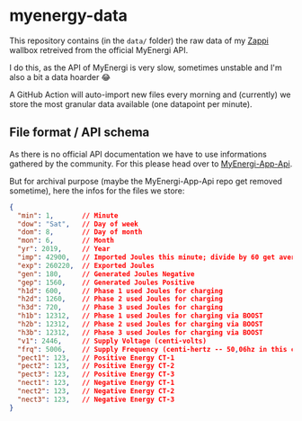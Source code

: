 # myenergy-data

This repository contains (in the `data/` folder) the raw data of my [Zappi][] wallbox retreived from the official MyEnergi API. 

I do this, as the API of MyEnergi is very slow, sometimes unstable and I'm also a bit a data hoarder :joy:

A GitHub Action will auto-import new files every morning and (currently) we store the most granular data available (one datapoint per minute).

## File format / API schema

As there is no official API documentation we have to use informations gathered by the community. For this please head over to [MyEnergi-App-Api].

But for archival purpose (maybe the MyEnergi-App-Api repo get removed sometime), here the infos for the files we store:

```json
{
  "min": 1,       // Minute
  "dow": "Sat",   // Day of week
  "dom": 8,       // Day of month
  "mon": 6,       // Month
  "yr": 2019,     // Year
  "imp": 42900,   // Imported Joules this minute; divide by 60 get average Watts; divide by 3600000 to get kWh
  "exp": 260220,  // Exported Joules
  "gen": 180,     // Generated Joules Negative
  "gep": 1560,    // Generated Joules Positive
  "h1d": 600,     // Phase 1 used Joules for charging
  "h2d": 1260,    // Phase 2 used Joules for charging
  "h3d": 720,     // Phase 3 used Joules for charging
  "h1b": 12312,   // Phase 1 used Joules for charging via BOOST
  "h2b": 12312,   // Phase 2 used Joules for charging via BOOST
  "h3b": 12312,   // Phase 3 used Joules for charging via BOOST
  "v1": 2446,     // Supply Voltage (centi-volts)
  "frq": 5006,    // Supply Frequency (centi-hertz -- 50,06hz in this case)
  "pect1": 123,   // Positive Energy CT-1
  "pect2": 123,   // Positive Energy CT-2
  "pect3": 123,   // Positive Energy CT-3
  "nect1": 123,   // Negative Energy CT-1
  "nect2": 123,   // Negative Energy CT-2
  "nect3": 123,   // Negative Energy CT-3
}
```

  [Zappi]: https://www.myenergi.com/de/zappi/
  [MyEnergi-App-Api]: https://github.com/twonk/MyEnergi-App-Api
